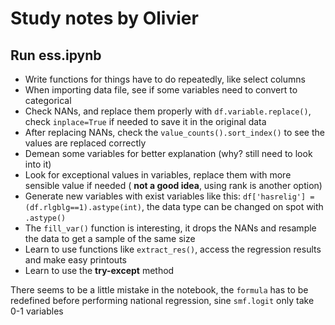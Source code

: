 # Study notes by Olivier

## Run ess.ipynb

- Write functions for things have to do repeatedly, like select columns
- When importing data file, see if some variables need to convert to categorical
- Check NANs, and replace them properly with `df.variable.replace()`, check `inplace=True` if needed to save it in the original data
- After replacing NANs, check the `value_counts().sort_index()` to see the values are replaced correctly
- Demean some variables for better explanation (why? still need to look into it)
- Look for exceptional values in variables, replace them with more sensible value if needed ( **not a good idea**, using rank is another option)
- Generate new variables with exist variables like this: `df['hasrelig'] = (df.rlgblg==1).astype(int)`, the data type can be changed on spot with `.astype()`
- The `fill_var()` function is interesting, it drops the NANs and resample the data to get a sample of the same size
- Learn to use functions like `extract_res()`, access the regression results and make easy printouts
- Learn to use the **try-except** method

There seems to be a little mistake in the notebook, the `formula` has to be redefined before performing national regression, sine `smf.logit` only take 0-1 variables

